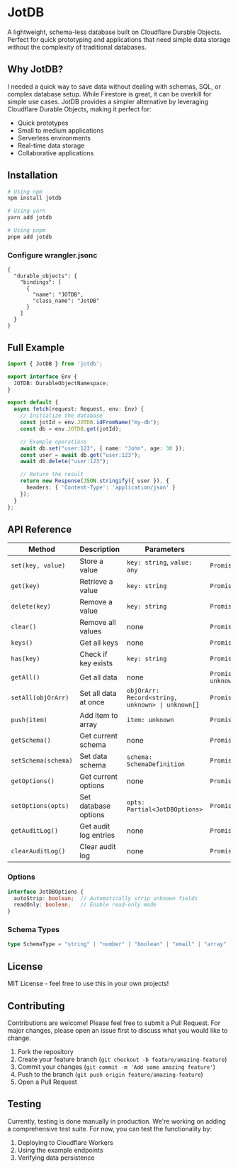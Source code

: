 # JotDB

A lightweight, schema-less database built on Cloudflare Durable Objects. Perfect for quick prototyping and applications that need simple data storage without the complexity of traditional databases.

## Why JotDB?

I needed a quick way to save data without dealing with schemas, SQL, or complex database setup. While Firestore is great, it can be overkill for simple use cases. JotDB provides a simpler alternative by leveraging Cloudflare Durable Objects, making it perfect for:

- Quick prototypes
- Small to medium applications
- Serverless environments
- Real-time data storage
- Collaborative applications

## Installation

```bash
# Using npm
npm install jotdb

# Using yarn
yarn add jotdb

# Using pnpm
pnpm add jotdb
```

### Configure wrangler.jsonc

```jsonc
{
  "durable_objects": {
    "bindings": [
      {
        "name": "JOTDB",
        "class_name": "JotDB"
      }
    ]
  }
}
```

## Full Example

```typescript
import { JotDB } from 'jotdb';

export interface Env {
  JOTDB: DurableObjectNamespace;
}

export default {
  async fetch(request: Request, env: Env) {
    // Initialize the database
    const jotId = env.JOTDB.idFromName("my-db");
    const db = env.JOTDB.get(jotId);

    // Example operations
    await db.set("user:123", { name: "John", age: 30 });
    const user = await db.get("user:123");
    await db.delete("user:123");

    // Return the result
    return new Response(JSON.stringify({ user }), {
      headers: { 'Content-Type': 'application/json' }
    });
  }
};
```

## API Reference

| Method | Description | Parameters | Returns |
|--------|-------------|------------|---------|
| `set(key, value)` | Store a value | `key: string`, `value: any` | `Promise<void>` |
| `get(key)` | Retrieve a value | `key: string` | `Promise<any>` |
| `delete(key)` | Remove a value | `key: string` | `Promise<void>` |
| `clear()` | Remove all values | none | `Promise<void>` |
| `keys()` | Get all keys | none | `Promise<string[]>` |
| `has(key)` | Check if key exists | `key: string` | `Promise<boolean>` |
| `getAll()` | Get all data | none | `Promise<Record<string, unknown> \| unknown[]>` |
| `setAll(objOrArr)` | Set all data at once | `objOrArr: Record<string, unknown> \| unknown[]` | `Promise<void>` |
| `push(item)` | Add item to array | `item: unknown` | `Promise<void>` |
| `getSchema()` | Get current schema | none | `Promise<SchemaDefinition>` |
| `setSchema(schema)` | Set data schema | `schema: SchemaDefinition` | `Promise<void>` |
| `getOptions()` | Get current options | none | `Promise<JotDBOptions>` |
| `setOptions(opts)` | Set database options | `opts: Partial<JotDBOptions>` | `Promise<void>` |
| `getAuditLog()` | Get audit log entries | none | `Promise<AuditLogEntry[]>` |
| `clearAuditLog()` | Clear audit log | none | `Promise<void>` |

### Options

```typescript
interface JotDBOptions {
  autoStrip: boolean;  // Automatically strip unknown fields
  readOnly: boolean;   // Enable read-only mode
}
```

### Schema Types

```typescript
type SchemaType = "string" | "number" | "boolean" | "email" | "array" | "object" | "any";
```

## License

MIT License - feel free to use this in your own projects!

## Contributing

Contributions are welcome! Please feel free to submit a Pull Request. For major changes, please open an issue first to discuss what you would like to change.

1. Fork the repository
2. Create your feature branch (`git checkout -b feature/amazing-feature`)
3. Commit your changes (`git commit -m 'Add some amazing feature'`)
4. Push to the branch (`git push origin feature/amazing-feature`)
5. Open a Pull Request

## Testing

Currently, testing is done manually in production. We're working on adding a comprehensive test suite. For now, you can test the functionality by:

1. Deploying to Cloudflare Workers
2. Using the example endpoints
3. Verifying data persistence